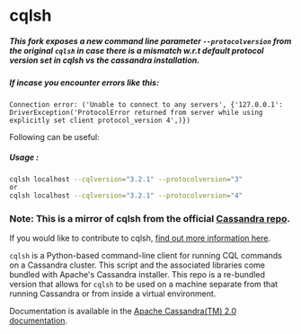 # cqlsh

##### This fork exposes a new command line parameter `--protocolversion` from the original `cqlsh` in case there is a mismatch w.r.t default protocol version set in cqlsh vs the cassandra installation.

##### If incase you encounter errors like this:
  ```
  Connection error: ('Unable to connect to any servers', {'127.0.0.1': DriverException('ProtocolError returned from server while using explicitly set client protocol_version 4',)})
  ``` 
  
Following can be useful:

##### Usage :
```bash
cqlsh localhost --cqlversion="3.2.1" --protocolversion="3"
or
cqlsh localhost --cqlversion="3.2.1" --protocolversion="4"
```


### Note: This is a mirror of cqlsh from the official [Cassandra repo](http://git-wip-us.apache.org/repos/asf/cassandra.git).

If you would like to contribute to cqlsh, [find out more information here](http://wiki.apache.org/cassandra/HowToContribute).

`cqlsh` is a Python-based command-line client for running CQL commands on a Cassandra cluster.  This script and the associated libraries come bundled with Apache's Cassandra installer.  This repo is a re-bundled version that allows for `cqlsh` to be used on a machine separate from that running Cassandra or from inside a virtual environment.

Documentation is available in the [Apache Cassandra(TM) 2.0 documentation](http://www.datastax.com/documentation/cassandra/2.0/webhelp/index.html#cassandra/gettingStartedCassandraIntro.html).
